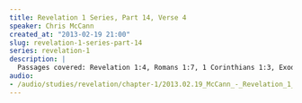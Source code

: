 ```yaml
--- 
title: Revelation 1 Series, Part 14, Verse 4
speaker: Chris McCann
created_at: "2013-02-19 21:00"
slug: revelation-1-series-part-14
series: revelation-1
description: |
  Passages covered: Revelation 1:4, Romans 1:7, 1 Corinthians 1:3, Exodus 3:2-6,13-14, John 8:58, Psalm 90:1-2, Psalm 93:1-2, Isaiah 57:15.
audio: 
- /audio/studies/revelation/chapter-1/2013.02.19_McCann_-_Revelation_1_Series_Part_14.yaml
---
```

